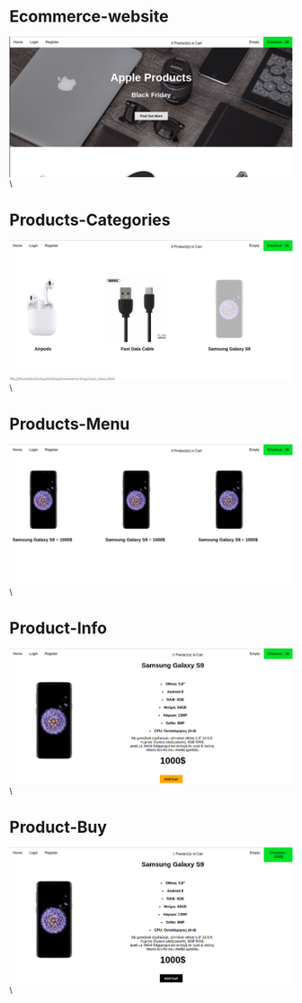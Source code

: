 # Ecommerce-website
![Test Image 1](https://github.com/Tsouko/Ecommerce-website/blob/master/Ecommerce%20shop/website.png)\\



# Products-Categories
![Test Image 2](https://github.com/Tsouko/Ecommerce-website/blob/master/Ecommerce%20shop/website_choose2.png)\\



# Products-Menu
![Test Image 2](https://github.com/Tsouko/Ecommerce-website/blob/master/Ecommerce%20shop/website_products_menu.png)\\



# Product-Info
![Test Image 2](https://github.com/Tsouko/Ecommerce-website/blob/master/Ecommerce%20shop/website_product_details.png)\\



# Product-Buy
![Test Image 2](https://github.com/Tsouko/Ecommerce-website/blob/master/Ecommerce%20shop/website_product_Buy.png)\\
